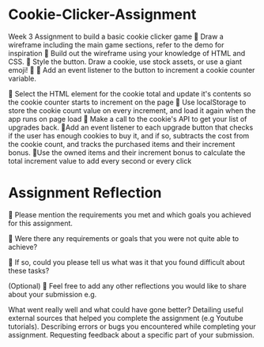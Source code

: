 # Cookie-Clicker-Assignment

Week 3 Assignment to build a basic cookie clicker game
🎯 Draw a wireframe including the main game sections, refer to the demo for inspiration
🎯 Build out the wireframe using your knowledge of HTML and CSS.
🎯 Style the button. Draw a cookie, use stock assets, or use a giant emoji! 🍪
🎯 Add an event listener to the button to increment a cookie counter variable.

<!-- 🏹 Add a CSS animation of some kind when you click the button -->

🎯 Select the HTML element for the cookie total and update it's contents so the cookie counter starts to increment on the page
🎯 Use localStorage to store the cookie count value on every increment, and load it again when the app runs on page load
🎯 Make a call to the cookie's API to get your list of upgrades back.
🎯Add an event listener to each upgrade button that checks if the user has enough cookies to buy it, and if so, subtracts the cost from the cookie count, and tracks the purchased items and their increment bonus.
🎯Use the owned items and their increment bonus to calculate the total increment value to add every second or every click

# Assignment Reflection

🎯 Please mention the requirements you met and which goals you achieved for this assignment.

🎯 Were there any requirements or goals that you were not quite able to achieve?

🎯 If so, could you please tell us what was it that you found difficult about these tasks?

(Optional)
🏹 Feel free to add any other reflections you would like to share about your submission e.g.

What went really well and what could have gone better?
Detailing useful external sources that helped you complete the assignment (e.g Youtube tutorials).
Describing errors or bugs you encountered while completing your assignment.
Requesting feedback about a specific part of your submission.
